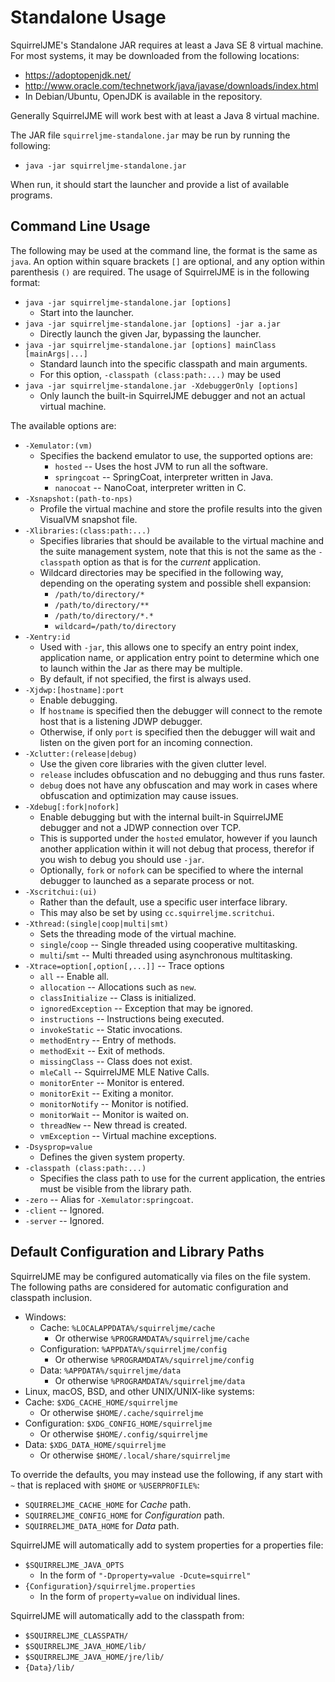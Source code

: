 # Standalone Usage

SquirrelJME's Standalone JAR requires at least a Java SE 8 virtual
machine. For most systems, it may be downloaded from the following locations:

 * <https://adoptopenjdk.net/>
 * <http://www.oracle.com/technetwork/java/javase/downloads/index.html>
 * In Debian/Ubuntu, OpenJDK is available in the repository.

Generally SquirrelJME will work best with at least a Java 8 virtual machine.

The JAR file `squirreljme-standalone.jar` may be run by running the following:

 * `java -jar squirreljme-standalone.jar`

When run, it should start the launcher and provide a list of available
programs.

## Command Line Usage

The following may be used at the command line, the format is the same
as `java`. An option within square brackets `[]` are optional, and
any option within parenthesis `()` are required. The usage of SquirrelJME is
in the following format:

 * `java -jar squirreljme-standalone.jar [options]`
   * Start into the launcher. 
 * `java -jar squirreljme-standalone.jar [options] -jar a.jar`
   * Directly launch the given Jar, bypassing the launcher. 
 * `java -jar squirreljme-standalone.jar [options] mainClass [mainArgs|...]`
   * Standard launch into the specific classpath and main arguments.
   * For this option, `-classpath (class:path:...)` may be used
 * `java -jar squirreljme-standalone.jar -XdebuggerOnly [options]`
   * Only launch the built-in SquirrelJME debugger and not an actual virtual
     machine.

The available options are:

 * `-Xemulator:(vm)`
   * Specifies the backend emulator to use, the supported options are:
     * `hosted` -- Uses the host JVM to run all the software.
     * `springcoat` -- SpringCoat, interpreter written in Java.
     * `nanocoat` -- NanoCoat, interpreter written in C.
 * `-Xsnapshot:(path-to-nps)`
   * Profile the virtual machine and store the profile results into the
     given VisualVM snapshot file.
 * `-Xlibraries:(class:path:...)`
   * Specifies libraries that should be available to the virtual machine
     and the suite management system, note that this is not the same as
     the `-classpath` option as that is for the _current_ application.
   * Wildcard directories may be specified in the following way, depending
     on the operating system and possible shell expansion:
     * `/path/to/directory/*`
     * `/path/to/directory/**`
     * `/path/to/directory/*.*`
     * `wildcard=/path/to/directory`
 * `-Xentry:id`
   * Used with `-jar`, this allows one to specify an entry point index,
     application name, or application entry point to determine which one to
     launch within the Jar as there may be multiple.
   * By default, if not specified, the first is always used.
 * `-Xjdwp:[hostname]:port`
   * Enable debugging.
   * If `hostname` is specified then the debugger will connect to the
     remote host that is a listening JDWP debugger.
   * Otherwise, if only `port` is specified then the debugger will wait and
     listen on the given port for an incoming connection.
 * `-Xclutter:(release|debug)`
   * Use the given core libraries with the given clutter level.
   * `release` includes obfuscation and no debugging and thus runs faster.
   * `debug` does not have any obfuscation and may work in cases where
     obfuscation and optimization may cause issues.
 * `-Xdebug[:fork|nofork]`
   * Enable debugging but with the internal built-in SquirrelJME debugger and
     not a JDWP connection over TCP.
   * This is supported under the `hosted` emulator, however if you launch
     another application within it will not debug that process, therefor if
     you wish to debug you should use `-jar`.
   * Optionally, `fork` or `nofork` can be specified to where the
     internal debugger to launched as a separate process or not.
 * `-Xscritchui:(ui)`
   * Rather than the default, use a specific user interface library.
   * This may also be set by using `cc.squirreljme.scritchui`.
 * `-Xthread:(single|coop|multi|smt)`
   * Sets the threading mode of the virtual machine.
   * `single`/`coop` -- Single threaded using cooperative multitasking.
   * `multi`/`smt` -- Multi threaded using asynchronous multitasking.
 * `-Xtrace=option[,option[,...]]` -- Trace options
   * `all` -- Enable all.
   * `allocation` -- Allocations such as `new`.
   * `classInitialize` -- Class is initialized.
   * `ignoredException` -- Exception that may be ignored.
   * `instructions` -- Instructions being executed.
   * `invokeStatic` -- Static invocations.
   * `methodEntry` -- Entry of methods.
   * `methodExit` -- Exit of methods.
   * `missingClass` -- Class does not exist.
   * `mleCall` -- SquirrelJME MLE Native Calls.
   * `monitorEnter` -- Monitor is entered.
   * `monitorExit` -- Exiting a monitor.
   * `monitorNotify` -- Monitor is notified.
   * `monitorWait` -- Monitor is waited on.
   * `threadNew` -- New thread is created.
   * `vmException` -- Virtual machine exceptions.
 * `-Dsysprop=value`
   * Defines the given system property. 
 * `-classpath (class:path:...)`
   * Specifies the class path to use for the current application, the entries
     must be visible from the library path.
 * `-zero` -- Alias for `-Xemulator:springcoat`.
 * `-client` -- Ignored.
 * `-server` -- Ignored.

## Default Configuration and Library Paths

SquirrelJME may be configured automatically via files on the file system. The
following paths are considered for automatic configuration and classpath
inclusion.

 * Windows:
   * Cache: `%LOCALAPPDATA%/squirreljme/cache`
     * Or otherwise `%PROGRAMDATA%/squirreljme/cache`
   * Configuration: `%APPDATA%/squirreljme/config`
     * Or otherwise `%PROGRAMDATA%/squirreljme/config`
   * Data: `%APPDATA%/squirreljme/data`
     * Or otherwise `%PROGRAMDATA%/squirreljme/data`
 * Linux, macOS, BSD, and other UNIX/UNIX-like systems:
  * Cache: `$XDG_CACHE_HOME/squirreljme`
    * Or otherwise `$HOME/.cache/squirreljme`
  * Configuration: `$XDG_CONFIG_HOME/squirreljme`
    * Or otherwise `$HOME/.config/squirreljme`
  * Data: `$XDG_DATA_HOME/squirreljme`
    * Or otherwise `$HOME/.local/share/squirreljme`

To override the defaults, you may instead use the following, if any start
with `~` that is replaced with `$HOME` or `%USERPROFILE%`:

 * `SQUIRRELJME_CACHE_HOME` for _Cache_ path.
 * `SQUIRRELJME_CONFIG_HOME` for _Configuration_ path.
 * `SQUIRRELJME_DATA_HOME` for _Data_ path.

SquirrelJME will automatically add to system properties for a properties file:

 * `$SQUIRRELJME_JAVA_OPTS`
   * In the form of `"-Dproperty=value -Dcute=squirrel"`
 * `{Configuration}/squirreljme.properties`
   * In the form of `property=value` on individual lines.

SquirrelJME will automatically add to the classpath from:

 * `$SQUIRRELJME_CLASSPATH/`
 * `$SQUIRRELJME_JAVA_HOME/lib/`
 * `$SQUIRRELJME_JAVA_HOME/jre/lib/`
 * `{Data}/lib/`
